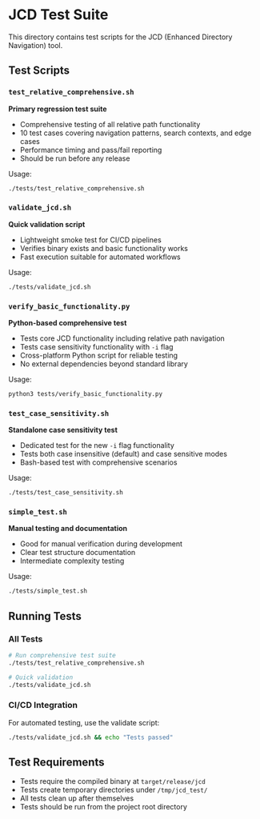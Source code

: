 # JCD Test Suite

This directory contains test scripts for the JCD (Enhanced Directory Navigation) tool.

## Test Scripts

### `test_relative_comprehensive.sh`
**Primary regression test suite**
- Comprehensive testing of all relative path functionality
- 10 test cases covering navigation patterns, search contexts, and edge cases
- Performance timing and pass/fail reporting
- Should be run before any release

Usage:
```bash
./tests/test_relative_comprehensive.sh
```

### `validate_jcd.sh`
**Quick validation script**
- Lightweight smoke test for CI/CD pipelines
- Verifies binary exists and basic functionality works
- Fast execution suitable for automated workflows

Usage:
```bash
./tests/validate_jcd.sh
```

### `verify_basic_functionality.py`
**Python-based comprehensive test**
- Tests core JCD functionality including relative path navigation
- Tests case sensitivity functionality with `-i` flag
- Cross-platform Python script for reliable testing
- No external dependencies beyond standard library

Usage:
```bash
python3 tests/verify_basic_functionality.py
```

### `test_case_sensitivity.sh`
**Standalone case sensitivity test**
- Dedicated test for the new `-i` flag functionality
- Tests both case insensitive (default) and case sensitive modes
- Bash-based test with comprehensive scenarios

Usage:
```bash
./tests/test_case_sensitivity.sh
```

### `simple_test.sh`
**Manual testing and documentation**
- Good for manual verification during development
- Clear test structure documentation
- Intermediate complexity testing

Usage:
```bash
./tests/simple_test.sh
```

## Running Tests

### All Tests
```bash
# Run comprehensive test suite
./tests/test_relative_comprehensive.sh

# Quick validation
./tests/validate_jcd.sh
```

### CI/CD Integration
For automated testing, use the validate script:
```bash
./tests/validate_jcd.sh && echo "Tests passed"
```

## Test Requirements

- Tests require the compiled binary at `target/release/jcd`
- Tests create temporary directories under `/tmp/jcd_test/`
- All tests clean up after themselves
- Tests should be run from the project root directory
